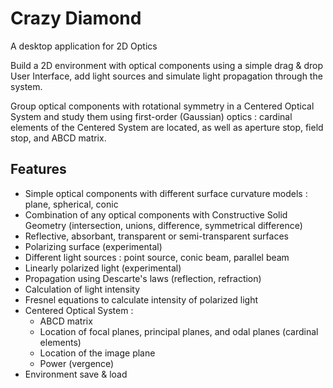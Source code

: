 # Crazy Diamond
A desktop application for 2D Optics

Build a 2D environment with optical components using a simple drag & drop User Interface, add light sources and simulate
light propagation through the system.

Group optical components with rotational symmetry in a Centered Optical System and study them using first-order (Gaussian)
optics : cardinal elements of the Centered System are located, as well as aperture stop, field stop, and ABCD matrix.

## Features
 - Simple optical components with different surface curvature models : plane, spherical, conic
 - Combination of any optical components with Constructive Solid Geometry (intersection, unions, difference, symmetrical difference)
 - Reflective, absorbant, transparent or semi-transparent surfaces
 - Polarizing surface (experimental)
 - Different light sources : point source, conic beam, parallel beam
 - Linearly polarized light (experimental)
 - Propagation using Descarte's laws (reflection, refraction)
 - Calculation of light intensity
 - Fresnel equations to calculate intensity of polarized light
 - Centered Optical System :
   - ABCD matrix
   - Location of focal planes, principal planes, and odal planes (cardinal elements)
   - Location of the image plane
   - Power (vergence) 
 - Environment save & load
